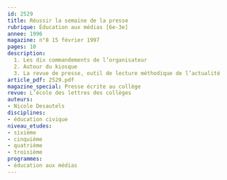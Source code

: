 ```yaml
---
id: 2529
title: Réussir la semaine de la presse 
rubrique: Éducation aux médias [6e-3e]
annee: 1996
magazine: n°8 15 février 1997
pages: 10
description: 
  1. Les dix commandements de l’organisateur
  2. Autour du kiosque
  3. La revue de presse, outil de lecture méthodique de l’actualité
article_pdf: 2529.pdf
magazine_special: Presse écrite au collège
revue: L’école des lettres des collèges
auteurs:
- Nicole Desautels
disciplines:
- éducation civique
niveau_etudes:
- sixième
- cinquième
- quatrième
- troisième
programmes:
- éducation aux médias
---
```

